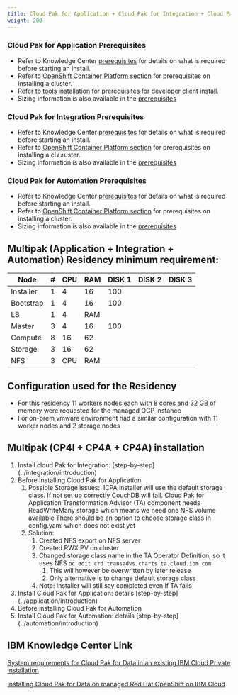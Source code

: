 ```yaml
---
title: Cloud Pak for Application + Cloud Pak for Integration + Cloud Pak for Automation  Prerequisites
weight: 200
---
```


### Cloud Pak for Application Prerequisites
* Refer to Knowledge Center [prerequisites](https://www.ibm.com/support/knowledgecenter/SSCSJL_4.x/install-prerequisites.html) for details on what is required before starting an install.
* Refer to [OpenShift Container Platform section](../../ocp/prerequisites/) for prerequisites on installing a cluster.
* Refer to [tools installation](../../cp4a_install_dev_tools_mac/) for prerequisites for developer client install.
* Sizing information is also available in the [prerequisites](https://www.ibm.com/support/knowledgecenter/SSCSJL_4.x/install-prerequisites.html)

### Cloud Pak for Integration Prerequisites
* Refer to Knowledge Center [prerequisites](https://www.ibm.com/support/knowledgecenter/SSGT7J_19.4/install/sysreqs.html) for details on what is required before starting an install.
* Refer to [OpenShift Container Platform section](../../ocp/prerequisites/) for prerequisites on installing a cl≠≠uster.
* Sizing information is also available in the [prerequisites](https://www.ibm.com/support/knowledgecenter/SSGT7J_19.4/install/sysreqs.html)


### Cloud Pak for Automation Prerequisites
* Refer to Knowledge Center [prerequisites](https://supportcontent.ibm.com/support/pages/ibm-cloud-pak-automation-detailed-system-requirements) for details on what is required before starting an install.
* Refer to [OpenShift Container Platform section](../../ocp/prerequisites/) for prerequisites on installing a cluster.
* Sizing information is also available in the [prerequisites](https://www.ibm.com/support/knowledgecenter/SSYHZ8_19.0.x/welcome/kc_welcome_dba_distrib.html)


## Multipak (Application + Integration + Automation) Residency minimum requirement:
| Node | # | CPU | RAM | DISK 1 | DISK 2 | DISK 3 |
|------------|---|----|----|------|------|------|
| Installer | 1 | 4 | 16 | 100 | |  |
| Bootstrap | 1 | 4 | 16 | 100 |  | |
| LB | 1 | 4 | RAM | | | |
| Master | 3 | 4 | 16 | 100 | | |
| Compute | 8 | 16 | 62 | |  |  |
| Storage | 3 | 16 | 62 |  |  |  |
| NFS | 3 | CPU | RAM |  |  |  |


## Configuration used for the Residency

- For this residency 11 workers nodes each with 8 cores and 32 GB of memory were requested for the managed OCP instance
- For on-prem vmware environment had a similar configuration with 11 worker nodes and 2 storage nodes



## Multipak (CP4I + CP4A + CP4A) installation
1. Install cloud Pak for Integration: [step-by-step] (../integration/introduction)
2. Before Installing Cloud Pak for Application
    1. Possible Storage issues: 
  ICPA installer will use the default storage class. If not set up correctly CouchDB will fail.
  Cloud Pak for Application Transformation Advisor (TA) component needs ReadWriteMany storage which means we need one NFS volume available
  There should be an option to choose storage class in config.yaml which does not exist yet
    2. Solution:
        1. Created NFS export on NFS server
        2. Created RWX PV on cluster
        3. Changed storage class name in the TA Operator Definition, so it uses NFS
        ``` oc edit crd transadvs.charts.ta.cloud.ibm.com ```
            1. This will however be overwritten by later release
            2. Only alternative is to change default storage class
        6. Note: Installer will still say completed even if TA fails
3. Install Cloud Pak for Application: details [step-by-step] (../application/introduction)
4. Before installing Cloud Pak for Automation
5. Install Cloud Pak for Automation: details [step-by-step] (../automation/introduction)

## IBM Knowledge Center Link

   
   [System requirements for Cloud Pak for Data in an existing IBM Cloud Private installation](https://www.ibm.com/support/knowledgecenter/en/SSQNUZ_2.1.0/com.ibm.icpdata.doc/zen/install/reqs-exist-icp-inst.html)
   
   [Installing Cloud Pak for Data on managed Red Hat OpenShift on IBM Cloud](https://www.ibm.com/support/knowledgecenter/en/SSQNUZ_2.1.0/com.ibm.icpdata.doc/zen/install/openshift-softlayer.html)
